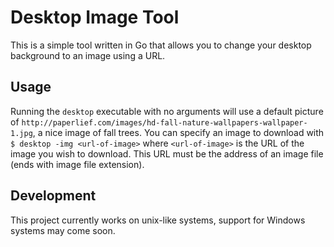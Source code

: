 # Desktop Image Tool
This is a simple tool written in Go that allows you to change your desktop background to an image using a URL.

## Usage
Running the `desktop` executable with no arguments will use a default picture of `http://paperlief.com/images/hd-fall-nature-wallpapers-wallpaper-1.jpg`, a nice image of fall trees. You can specify an image to download with `$ desktop -img <url-of-image>` where `<url-of-image>` is the URL of the image you wish to download. This URL must be the address of an image file (ends with image file extension).

## Development
This project currently works on unix-like systems, support for Windows systems may come soon.
